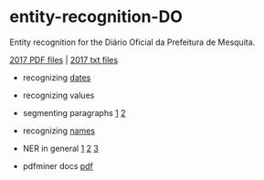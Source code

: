 # entity-recognition-DO

Entity recognition for the Diário Oficial da Prefeitura de Mesquita.

[2017 PDF files](https://www.dropbox.com/sh/bjmdx53jss28xr0/AACj0zMgi2st96xVcsTgfFr8a?dl=0) | [2017 txt files](https://drive.google.com/open?id=0B0pQDCvbHdY-TEpGWUdlREJsd2c)

- recognizing [dates](https://stackoverflow.com/questions/3276180/extracting-date-from-a-string-in-python)

- recognizing values

- segmenting paragraphs [1](http://segeval.readthedocs.io/en/latest/) [2](https://code.google.com/archive/p/splitta/source/default/source)

- recognizing [names](https://code.google.com/archive/p/splitta/source/default/source)

- NER in general [1](http://nlpforhackers.io/named-entity-extraction/) [2](http://www.nltk.org/_modules/nltk/tag/stanford.html) [3](http://nltk.org/api/nltk.tag.html#module-nltk.tag.stanford)

- pdfminer docs [pdf](https://media.readthedocs.org/pdf/pdfminer-docs/latest/pdfminer-docs.pdf)
